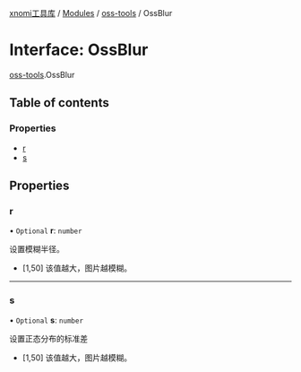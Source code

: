 [xnomi工具库](../README.md) / [Modules](../modules.md) / [oss-tools](../modules/oss_tools.md) / OssBlur

# Interface: OssBlur

[oss-tools](../modules/oss_tools.md).OssBlur

## Table of contents

### Properties

- [r](oss_tools.OssBlur.md#r)
- [s](oss_tools.OssBlur.md#s)

## Properties

### r

• `Optional` **r**: `number`

设置模糊半径。
- [1,50] 该值越大，图片越模糊。

___

### s

• `Optional` **s**: `number`

设置正态分布的标准差
- [1,50] 该值越大，图片越模糊。
